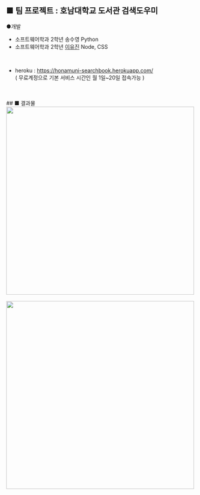 ## ■ 팀 프로젝트 : 호남대학교 도서관 검색도우미

●개발<br>
 - 소프트웨어학과 2학년 송수영 Python<br>
 - 소프트웨어학과 2학년 <a href="https://github.com/nogoduck ">이유진</a> Node, CSS

 <br>
 
 - heroku :  https://honamuni-searchbook.herokuapp.com/ <br>
 ( 무료계정으로 기본 서비스 시간인 월 1일~20일 접속가능  )
<br>
<br>
## ■ 결과물
<img src="https://media.discordapp.net/attachments/349833160592457728/903670976196280340/456.JPG?width=958&height=363" width="500" heigth="300" ><br><br>
<img src="https://media.discordapp.net/attachments/349833160592457728/903670975311265832/123.JPG?width=810&height=464" width="500" heigth="500"><br>
